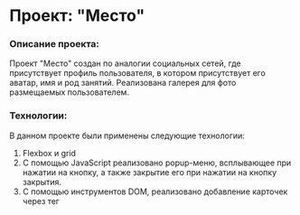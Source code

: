 # Проект: "Место"

### Описание проекта:

Проект "Место" создан по аналогии социальных сетей, где присутствует профиль пользователя, в котором присутствует его аватар, имя и род занятий. Реализована галерея для фото размещаемых пользователем.

### Технологии:

В данном проекте были применены следующие технологии:
1. Flexbox и grid
2. С помощью JavaScript реализовано popup-меню, всплывающее при нажатии на кнопку, а также закрытие его при нажатии на кнопку закрытия.
3. С помощью инструментов DOM, реализовано добавление карточек через тег <template>, а также форма добавляния карточек от пользователя.
4. Реализовано увеличение изображений в галерее по клику пользователя.
  
Ссылка на GitHubPages: https://anton-allo.github.io/mesto/index.html
